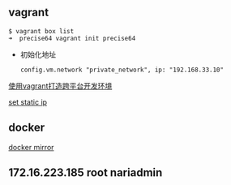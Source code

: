 ## vagrant 

    $ vagrant box list
    ➜  precise64 vagrant init precise64

*   初始化地址

    	config.vm.network "private_network", ip: "192.168.33.10"

[使用vagrant打造跨平台开发环境](https://segmentfault.com/a/1190000000264347)    

[set static ip ](https://www.vagrantup.com/docs/networking/private_network.html)

## docker    

[docker mirror](http://warjiang.github.io/devcat/2016/11/28/%E4%BD%BF%E7%94%A8%E9%98%BF%E9%87%8C%E4%BA%91Docker%E9%95%9C%E5%83%8F%E5%8A%A0%E9%80%9F/)

## 172.16.223.185 root nariadmin
